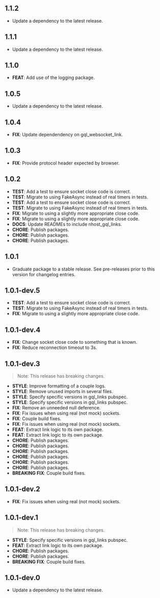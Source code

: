 ## 1.1.2

 - Update a dependency to the latest release.

## 1.1.1

 - Update a dependency to the latest release.

## 1.1.0

 - **FEAT**: Add use of the logging package.

## 1.0.5

 - Update a dependency to the latest release.

## 1.0.4

 - **FIX**: Update dependendency on gql_websocket_link.

## 1.0.3

 - **FIX**: Provide protocol header expected by browser.

## 1.0.2

 - **TEST**: Add a test to ensure socket close code is correct.
 - **TEST**: Migrate to using FakeAsync instead of real timers in tests.
 - **TEST**: Add a test to ensure socket close code is correct.
 - **TEST**: Migrate to using FakeAsync instead of real timers in tests.
 - **FIX**: Migrate to using a slightly more appropriate close code.
 - **FIX**: Migrate to using a slightly more appropriate close code.
 - **DOCS**: Update READMEs to include nhost_gql_links.
 - **CHORE**: Publish packages.
 - **CHORE**: Publish packages.
 - **CHORE**: Publish packages.

## 1.0.1

 - Graduate package to a stable release. See pre-releases prior to this version for changelog entries.

## 1.0.1-dev.5

 - **TEST**: Add a test to ensure socket close code is correct.
 - **TEST**: Migrate to using FakeAsync instead of real timers in tests.
 - **FIX**: Migrate to using a slightly more appropriate close code.

## 1.0.1-dev.4

 - **FIX**: Change socket close code to something that is known.
 - **FIX**: Reduce reconnection timeout to 3s.

## 1.0.1-dev.3

> Note: This release has breaking changes.

 - **STYLE**: Improve formatting of a couple logs.
 - **STYLE**: Remove unused imports in several files.
 - **STYLE**: Specify specific versions in gql_links pubspec.
 - **STYLE**: Specify specific versions in gql_links pubspec.
 - **FIX**: Remove an unneeded null deference.
 - **FIX**: Fix issues when using real (not mock) sockets.
 - **FIX**: Couple build fixes.
 - **FIX**: Fix issues when using real (not mock) sockets.
 - **FEAT**: Extract link logic to its own package.
 - **FEAT**: Extract link logic to its own package.
 - **CHORE**: Publish packages.
 - **CHORE**: Publish packages.
 - **CHORE**: Publish packages.
 - **CHORE**: Publish packages.
 - **CHORE**: Publish packages.
 - **CHORE**: Publish packages.
 - **BREAKING** **FIX**: Couple build fixes.

## 1.0.1-dev.2

 - **FIX**: Fix issues when using real (not mock) sockets.

## 1.0.1-dev.1

> Note: This release has breaking changes.

 - **STYLE**: Specify specific versions in gql_links pubspec.
 - **FEAT**: Extract link logic to its own package.
 - **CHORE**: Publish packages.
 - **CHORE**: Publish packages.
 - **BREAKING** **FIX**: Couple build fixes.

## 1.0.1-dev.0

 - Update a dependency to the latest release.

